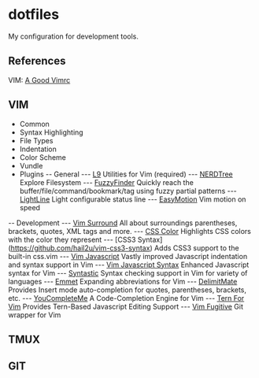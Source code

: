 # dotfiles
My configuration for development tools.

References
----------
VIM: [A Good Vimrc](http://dougblack.io/words/a-good-vimrc.html)
## VIM 
- Common
- Syntax Highlighting
- File Types
- Indentation
- Color Scheme
- Vundle
- Plugins
-- General
--- [L9](http://www.vim.org/scripts/script.php?script_id=3252)
        Utilities for Vim (required)
--- [NERDTree](https://github.com/scrooloose/nerdtree)
        Explore Filesystem 
--- [FuzzyFinder](http://www.vim.org/scripts/script.php?script_id=1984)
        Quickly reach the buffer/file/command/bookmark/tag using fuzzy partial
        patterns
--- [LightLine](https://github.com/itchyny/lightline.vim)
        Light configurable status line
--- [EasyMotion](https://github.com/easymotion/vim-easymotion)
        Vim motion on speed

-- Development
--- [Vim Surround](https://github.com/tpope/vim-surround)
        All about surroundings parentheses, brackets, quotes, XML tags and more.
--- [CSS Color](https://github.com/skammer/vim-css-color)
        Highlights CSS colors with the color they represent
--- [CSS3 Syntax] (https://github.com/hail2u/vim-css3-syntax)
        Adds CSS3 support to the built-in css.vim
--- [Vim Javascript](https://github.com/pangloss/vim-javascript)
        Vastly improved Javascript indentation and syntax support in Vim
--- [Vim Javascript Syntax](https://github.com/jelera/vim-javascript-syntax)
        Enhanced Javascript syntax for Vim
--- [Syntastic](https://github.com/scrooloose/syntastic)
        Syntax checking support in Vim for variety of languages
--- [Emmet](https://github.com/mattn/emmet-vim)
        Expanding abbreviations for Vim
--- [DelimitMate](https://github.com/Raimondi/delimitMate)
        Provides Insert mode auto-completion for quotes, parentheses, brackets,
        etc.
--- [YouCompleteMe](https://github.com/Valloric/YouCompleteMe)
        A Code-Completion Engine for Vim
--- [Tern For Vim](https://github.com/marijnh/tern_for_vim)
        Provides Tern-Based Javascript Editing Support
--- [Vim Fugitive](https://github.com/tpope/vim-fugitive)
        Git wrapper for Vim

## TMUX

## GIT


